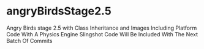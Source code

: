 # angryBirdsStage2.5
Angry Birds stage 2.5 with Class Inheritance and Images
Including Platform Code With A Physics Engine
Slingshot Code Will Be Included With The Next Batch Of Commits

